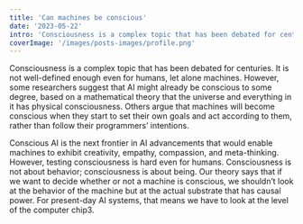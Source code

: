 ```yaml
---
title: 'Can machines be conscious'
date: '2023-05-22'
intro: 'Consciousness is a complex topic that has been debated for centuries. It is not well-defined enough even for humans, let alone machines'
coverImage: '/images/posts-images/profile.png'
---
```


Consciousness is a complex topic that has been debated for centuries. It is not well-defined enough even for humans, let alone machines. However, some researchers suggest that AI might already be conscious to some degree, based on a mathematical theory that the universe and everything in it has physical consciousness. Others argue that machines will become conscious when they start to set their own goals and act according to them, rather than follow their programmers’ intentions.

Conscious AI is the next frontier in AI advancements that would enable machines to exhibit creativity, empathy, compassion, and meta-thinking. However, testing consciousness is hard even for humans. Consciousness is not about behavior; consciousness is about being. Our theory says that if we want to decide whether or not a machine is conscious, we shouldn’t look at the behavior of the machine but at the actual substrate that has causal power. For present-day AI systems, that means we have to look at the level of the computer chip3.
